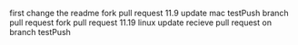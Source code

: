 first change the readme 
fork pull request
11.9 update mac
testPush branch pull request 
fork pull request 
11.19 linux update
recieve pull request on branch testPush

